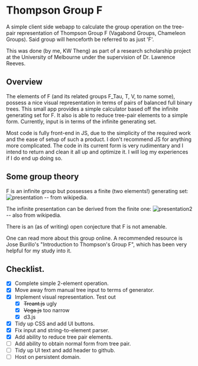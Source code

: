 # Thompson Group F
A simple client side webapp to calculate the group operation on the tree-pair representation of Thompson Group F (Vagabond Groups, Chameleon Groups). Said group will henceforth be referred to as just 'F'. 

This was done (by me, KW Theng) as part of a research scholarship project at the University of Melbourne under the supervision of Dr. Lawrence Reeves. 

## Overview
The elements of F (and its related groups F_Tau, T, V, to name some), possess a nice visual representation in terms of pairs of balanced full binary trees. This small app provides a simple calculator based off the infinite generating set for F. It also is able to reduce tree-pair elements to a simple form. Currently, input is in terms of the infinite generating set.

Most code is fully front-end in JS, due to the simplicity of the required work and the ease of setup of such a product. I don't recommend JS for anything more complicated. The code in its current form is very rudimentary and I intend to return and clean it all up and optimize it. I will log my experiences if I do end up doing so.

## Some group theory
F is an infinite group but possesses a finite (two elements!) generating set:
![presentation](https://wikimedia.org/api/rest_v1/media/math/render/svg/3aa741bdc915a1f7baea62d1f970a171b87b476a) -- from wikipedia.

The infinite presentation can be derived from the finite one:
![presentation2](https://wikimedia.org/api/rest_v1/media/math/render/svg/0bb0364d591aceef7c04107d94a773e98f21c119) -- also from wikipedia.

There is an (as of writing) open conjecture that F is not amenable. 

One can read more about this group online. A recommended resource is Jose Burillo's "Introduction to Thompson's Group F", which has been very helpful for my study into it.

## Checklist.
- [x] Complete simple 2-element operation.
- [x] Move away from manual tree input to terms of generator.
- [x] Implement visual representation. Test out
    - [x] ~~Treant.js~~ ugly
    - [x] ~~Vega.js~~ too narrow
    - [x] d3.js
- [x] Tidy up CSS and add UI buttons.
- [x] Fix input and string-to-element parser.
- [x] Add ability to reduce tree pair elements.
- [ ] Add ability to obtain normal form from tree pair.
- [ ] Tidy up UI text and add header to github.
- [ ] Host on persistent domain.